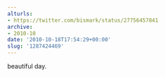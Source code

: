 ```yaml
---
alturls:
- https://twitter.com/bismark/status/27756457841
archive:
- 2010-10
date: '2010-10-18T17:54:29+00:00'
slug: '1287424469'
---
```


beautiful day.

